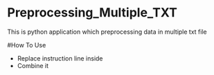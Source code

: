 # Preprocessing_Multiple_TXT
This is python application which preprocessing data in multiple txt file

#How To Use
+ Replace instruction line inside
+ Combine it
